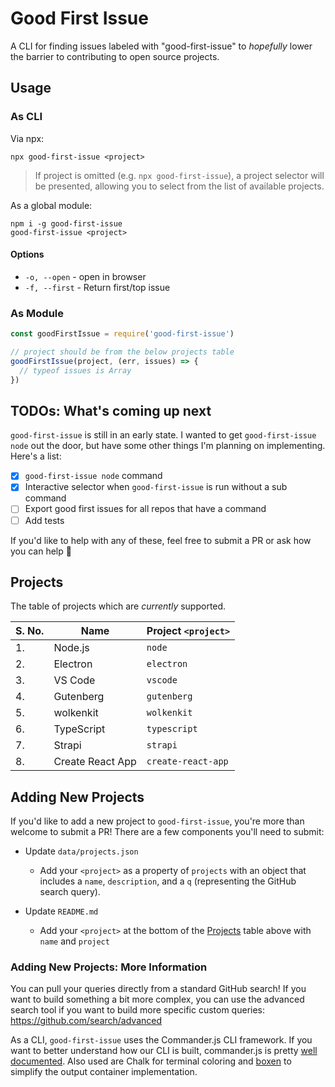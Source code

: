 # Good First Issue
A CLI for finding issues labeled with "good-first-issue" to _hopefully_ lower the barrier to contributing to open source projects.

## Usage

### As CLI

Via npx:
```
npx good-first-issue <project>
```

> If project is omitted (e.g. `npx good-first-issue`), a project selector will be presented, allowing you to select from the list of available projects.

As a global module:
```
npm i -g good-first-issue
good-first-issue <project>
```

#### Options

- `-o, --open` - open in browser
- `-f, --first` - Return first/top issue

### As Module

```js
const goodFirstIssue = require('good-first-issue')

// project should be from the below projects table
goodFirstIssue(project, (err, issues) => {
  // typeof issues is Array
})
```

## TODOs: What's coming up next
`good-first-issue` is still in an early state. I wanted to get `good-first-issue node` out the door, but have some other things I'm planning on implementing. Here's a list:

- [x] `good-first-issue node` command
- [x] Interactive selector when `good-first-issue` is run without a sub command
- [ ] Export good first issues for all repos that have a command
- [ ] Add tests

If you'd like to help with any of these, feel free to submit a PR or ask how you can help 🤗

## Projects
The table of projects which are _currently_ supported.

| S. No. | Name | Project `<project>` |
| --- | --- | --- |
| 1. | Node.js | `node` |
| 2. | Electron | `electron` |
| 3. | VS Code | `vscode` |
| 4. | Gutenberg | `gutenberg` |
| 5. | wolkenkit | `wolkenkit` |
| 6. | TypeScript | `typescript` |
| 7. | Strapi | `strapi` |
| 8. | Create React App | `create-react-app` |

## Adding New Projects
If you'd like to add a new project to `good-first-issue`, you're more than welcome to submit a PR! There are a few components you'll need to submit:

- Update `data/projects.json`
  - Add your `<project>` as a property of `projects` with an object that includes a `name`, `description`, and a `q` (representing the GitHub search query).

- Update `README.md`
  - Add your `<project>` at the bottom of the [Projects](#projects) table above with `name` and `project`

### Adding New Projects: More Information

You can pull your queries directly from a standard GitHub search! If you want to build something a bit more complex, you can use the advanced search tool if you want to build more specific custom queries: https://github.com/search/advanced

As a CLI, `good-first-issue` uses the Commander.js CLI framework. If you want to better understand how our CLI is built, commander.js is pretty [well documented](https://github.com/tj/commander.js/). Also used are Chalk for terminal coloring and [boxen](https://github.com/sindresorhus/boxen) to simplify the output container implementation.
